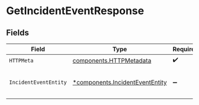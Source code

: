 # GetIncidentEventResponse


## Fields

| Field                                                                             | Type                                                                              | Required                                                                          | Description                                                                       |
| --------------------------------------------------------------------------------- | --------------------------------------------------------------------------------- | --------------------------------------------------------------------------------- | --------------------------------------------------------------------------------- |
| `HTTPMeta`                                                                        | [components.HTTPMetadata](../../models/components/httpmetadata.md)                | :heavy_check_mark:                                                                | N/A                                                                               |
| `IncidentEventEntity`                                                             | [*components.IncidentEventEntity](../../models/components/incidentevententity.md) | :heavy_minus_sign:                                                                | Retrieve a single event for an incident                                           |